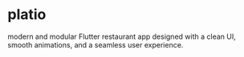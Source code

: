# platio
modern and modular Flutter restaurant app designed with a clean UI, smooth animations, and a seamless user experience.  
